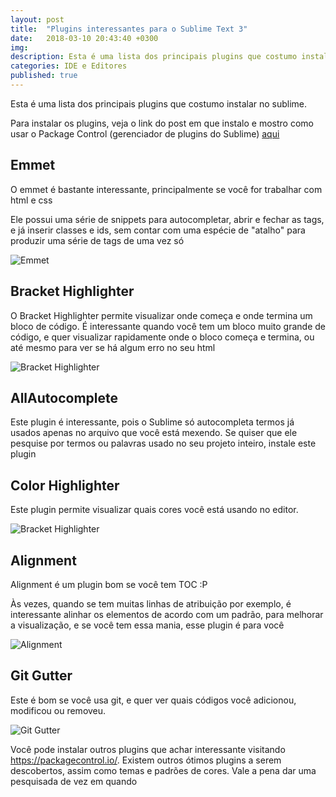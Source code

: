 ```yaml
---
layout: post
title:  "Plugins interessantes para o Sublime Text 3"
date:   2018-03-10 20:43:40 +0300
img:
description: Esta é uma lista dos principais plugins que costumo instalar no sublime.
categories: IDE e Editores
published: true
---
```


<p>Esta é uma lista dos principais plugins que costumo instalar no sublime.</p>

<p>Para instalar os plugins, veja o link do post em que instalo e mostro como usar o Package Control (gerenciador de plugins do Sublime) <a href="{{ "/instalando-package-control-sublime/" | prepend: site.baseurl }}">aqui</a></p>

<h2>Emmet</h2>

<p>O emmet é bastante interessante, principalmente se você for trabalhar com html e css</p>

<p>Ele possui uma série de snippets para autocompletar, abrir e fechar as tags, e já inserir classes e ids, sem contar com uma espécie de "atalho" para produzir uma série de tags de uma vez só</p>

<p>
  <img src="{{ "/assets/img/emmet.gif" | prepend: site.baseurl }}" alt="Emmet" class="center-img">
</p>

<h2>Bracket Highlighter</h2>

<p>O Bracket Highlighter permite visualizar onde começa e onde termina um bloco de código. É interessante quando você tem um bloco muito grande de código, e quer visualizar rapidamente onde o bloco começa e termina, ou até mesmo para ver se há algum erro no seu html</p>

<p>
  <img src="{{ "/assets/img/bracket.png" | prepend: site.baseurl }}" alt="Bracket Highlighter" class="center-img">
</p>

<h2>AllAutocomplete</h2>

<p>Este plugin é interessante, pois o Sublime só autocompleta termos já usados apenas no arquivo que você está mexendo. Se quiser que ele pesquise por termos ou palavras usado no seu projeto inteiro, instale este plugin</p>

<h2>Color Highlighter</h2>

<p>Este plugin permite visualizar quais cores você está usando no editor. </p>

<p>
  <img src="{{ "/assets/img/color-highlighter.png" | prepend: site.baseurl }}" alt="Bracket Highlighter" class="center-img">
</p>

<h2>Alignment</h2>

<p>Alignment é um plugin bom se você tem TOC :P</p>

<p>Às vezes, quando se tem muitas linhas de atribuição por exemplo, é interessante alinhar os elementos de acordo com um padrão, para melhorar a visualização, e se você tem essa mania, esse plugin é para você</p>

<p>
  <img src="{{ "/assets/img/alignment.gif" | prepend: site.baseurl }}" alt="Alignment" class="center-img">
</p>

<h2>Git Gutter</h2>

<p>Este é bom se você usa git, e quer ver quais códigos você adicionou, modificou ou removeu.</p>

<p>
  <img src="{{ "/assets/img/git-gutter.gif" | prepend: site.baseurl }}" alt="Git Gutter" class="center-img">
</p>

<p>Você pode instalar outros plugins que achar interessante visitando <a href="https://packagecontrol.io/">https://packagecontrol.io/</a>. Existem outros ótimos plugins a serem descobertos, assim como temas e padrões de cores. Vale a pena dar uma pesquisada de vez em quando</p>
